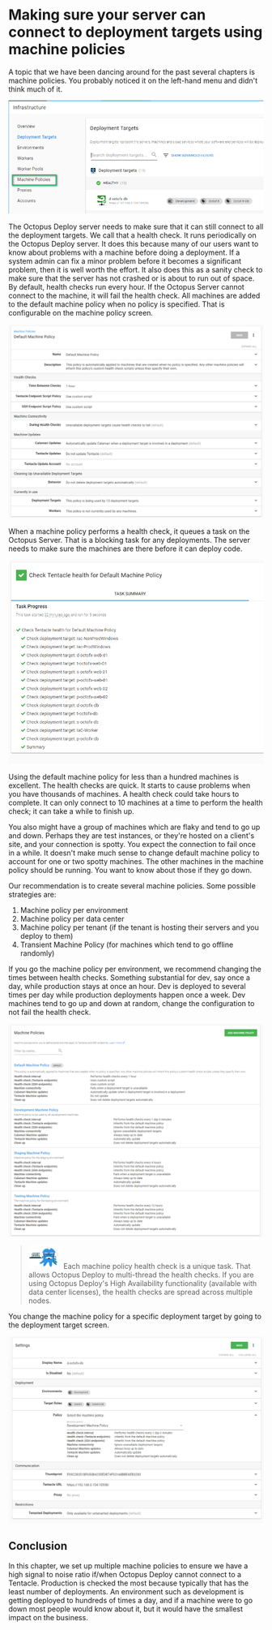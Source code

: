 # Making sure your server can connect to deployment targets using machine policies

A topic that we have been dancing around for the past several chapters is machine policies.  You probably noticed it on the left-hand menu and didn't think much of it.

![](images/machinepolicies-machinepoliciesmenu.png)

The Octopus Deploy server needs to make sure that it can still connect to all the deployment targets.  We call that a health check.  It runs periodically on the Octopus Deploy server.  It does this because many of our users want to know about problems with a machine before doing a deployment.  If a system admin can fix a minor problem before it becomes a significant problem, then it is well worth the effort.  It also does this as a sanity check to make sure that the server has not crashed or is about to run out of space.  By default, health checks run every hour.  If the Octopus Server cannot connect to the machine, it will fail the health check.  All machines are added to the default machine policy when no policy is specified.  That is configurable on the machine policy screen.

![](images/machinepolicies-defaultmachinepolicy.png)

When a machine policy performs a health check, it queues a task on the Octopus Server.  That is a blocking task for any deployments.  The server needs to make sure the machines are there before it can deploy code.

![](images/machinepolicies-machinepolicy.png)

Using the default machine policy for less than a hundred machines is excellent.  The health checks are quick.  It starts to cause problems when you have thousands of machines.  A health check could take hours to complete.  It can only connect to 10 machines at a time to perform the health check; it can take a while to finish up.  

You also might have a group of machines which are flaky and tend to go up and down.  Perhaps they are test instances, or they're hosted on a client's site, and your connection is spotty.  You expect the connection to fail once in a while.  It doesn't make much sense to change default machine policy to account for one or two spotty machines.  The other machines in the machine policy should be running.  You want to know about those if they go down.

Our recommendation is to create several machine policies.  Some possible strategies are:

1) Machine policy per environment
2) Machine policy per data center
3) Machine policy per tenant (if the tenant is hosting their servers and you deploy to them)
4) Transient Machine Policy (for machines which tend to go offline randomly)

If you go the machine policy per environment, we recommend changing the times between health checks.  Something substantial for dev, say once a day, while production stays at once an hour.  Dev is deployed to several times per day while production deployments happen once a week. Dev machines tend to go up and down at random, change the configuration to not fail the health check.  

![](images/machinepolicies-multiplemachinepolicies.png)

> ![](images/professoroctopus.png) Each machine policy health check is a unique task.  That allows Octopus Deploy to multi-thread the health checks.  If you are using Octopus Deploy's High Availability functionality (available with data center licenses), the health checks are spread across multiple nodes.  

You change the machine policy for a specific deployment target by going to the deployment target screen.

![](images/machinepolicies-configuremachinepolicy.png)

## Conclusion

In this chapter, we set up multiple machine policies to ensure we have a high signal to noise ratio if/when Octopus Deploy cannot connect to a Tentacle.  Production is checked the most because typically that has the least number of deployments.  An environment such as development is getting deployed to hundreds of times a day, and if a machine were to go down most people would know about it, but it would have the smallest impact on the business.
